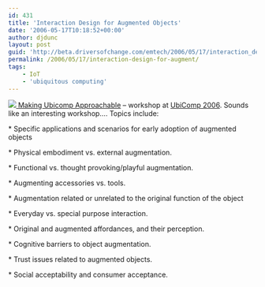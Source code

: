 ```yaml
---
id: 431
title: 'Interaction Design for Augmented Objects'
date: '2006-05-17T10:18:52+00:00'
author: djdunc
layout: post
guid: 'http://beta.driversofchange.com/emtech/2006/05/17/interaction_design_for_augment/'
permalink: /2006/05/17/interaction-design-for-augment/
tags:
    - IoT
    - 'ubiquitous computing'
---
```


[![](https://i0.wp.com/ambient.media.mit.edu/approachable/images/chair.jpg?w=180) Making Ubicomp Approachable](http://ambient.media.mit.edu/approachable/ "Interaction Design for Augmented Objects") – workshop at [UbiComp 2006](http://www.ubicomp.org/ubicomp2006/). Sounds like an interesting workshop…. Topics include:

\* Specific applications and scenarios for early adoption of augmented objects

\* Physical embodiment vs. external augmentation.

\* Functional vs. thought provoking/playful augmentation.

\* Augmenting accessories vs. tools.

\* Augmentation related or unrelated to the original function of the object

\* Everyday vs. special purpose interaction.

\* Original and augmented affordances, and their perception.

\* Cognitive barriers to object augmentation.

\* Trust issues related to augmented objects.

\* Social acceptability and consumer acceptance.